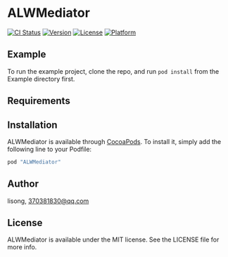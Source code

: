 # ALWMediator

[![CI Status](http://img.shields.io/travis/ALongWay/ALWMediator.svg?style=flat)](https://travis-ci.org/ALongWay/ALWMediator)
[![Version](https://img.shields.io/cocoapods/v/ALWMediator.svg?style=flat)](http://cocoapods.org/pods/ALWMediator)
[![License](https://img.shields.io/cocoapods/l/ALWMediator.svg?style=flat)](http://cocoapods.org/pods/ALWMediator)
[![Platform](https://img.shields.io/cocoapods/p/ALWMediator.svg?style=flat)](http://cocoapods.org/pods/ALWMediator)

## Example

To run the example project, clone the repo, and run `pod install` from the Example directory first.

## Requirements

## Installation

ALWMediator is available through [CocoaPods](http://cocoapods.org). To install
it, simply add the following line to your Podfile:

```ruby
pod "ALWMediator"
```

## Author

lisong, 370381830@qq.com

## License

ALWMediator is available under the MIT license. See the LICENSE file for more info.
